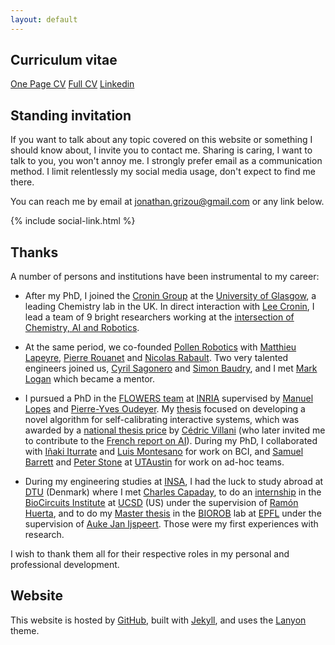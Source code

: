 ```yaml
---
layout: default
---
```


## Curriculum vitae

<a href="https://docs.google.com/document/d/12RrEx_l2knomSK0a50onPF02UAhvu9w5sGqhce2viGM/edit?usp=sharing" class="btn btn-light btn-sm active" role="button" aria-pressed="true"><span class="far fa-id-card"></span> One Page CV</a> <a href="https://docs.google.com/document/d/1VhNy0A1kSSAnXpog-X37mOu0l0jSvgm-ycDeq3cDmSg/edit?usp=sharing" class="btn btn-light btn-sm active" role="button" aria-pressed="true"><span class="far fa-file-alt"></span> Full CV</a>
<a href="https://www.linkedin.com/in/jonathangrizou" class="btn btn-light btn-sm active" role="button" aria-pressed="true"><span class="fab fa-linkedin"></span> Linkedin</a>

## Standing invitation

<!-- https://www.kalzumeus.com/standing-invitation/ -->

If you want to talk about any topic covered on this website or something I should know about, I invite you to contact me. Sharing is caring, I want to talk to you, you won't annoy me. I strongly prefer email as a communication method. I limit relentlessly my social media usage, don't expect to find me there.

You can reach me by email at <a href="mailto:jonathan.grizou@gmail.com">jonathan.grizou@gmail.com</a> or any link below.

<div align="left">
  {% include social-link.html %}
</div>

<!-- ## About this website

This website is meant for me to remember and archive what I have done and thoughts I had. It is also a way to quickly show and explain my work to interested persons.

I make my-self quite vulnerable at times with what I share, which I believe is important for a healthy society. Otherwise our peers can only see a distorted version of reality that can become stressful when wishing to contribute, or simply be. I suffered from this as everybody, especially in academia where brain show-off and convoluted vocabulary always make you believe you can't join the fun. It is sadly similar in many corners of our lives. Trust me, you can do it. We are all smart and imperfect in our own ways. -->

## Thanks

A number of persons and institutions have been instrumental to my career:

- After my PhD, I joined the [Cronin Group](http://www.chem.gla.ac.uk/cronin/) at the [University of Glasgow](https://www.gla.ac.uk/), a leading Chemistry lab in the UK. In direct interaction with [Lee Cronin](https://en.wikipedia.org/wiki/Leroy_Cronin), I lead a team of 9 bright researchers working at the [intersection of Chemistry, AI and Robotics](../projects/chemobot).

- At the same period, we co-founded [Pollen Robotics](http://pollen-robotics.com/) with [Matthieu Lapeyre](https://www.linkedin.com/in/matthieulapeyre), [Pierre Rouanet](https://www.linkedin.com/in/pierrerouanet/) and [Nicolas Rabault](https://www.linkedin.com/in/nicolas-rabault-521ab833/). Two very talented engineers joined us, [Cyril Sagonero](https://www.linkedin.com/in/cyril-sagonero/) and [Simon Baudry](https://www.linkedin.com/in/simon-b-73629254/), and I met [Mark Logan](https://www.linkedin.com/in/mark-logan-b945806/) which became a mentor.

- I pursued a PhD in the [FLOWERS team](http://flowers.inria.fr/) at [INRIA](http://www.inria.fr/en/) supervised by [Manuel Lopes](http://flowers.inria.fr/mlopes) and [Pierre-Yves Oudeyer](http://www.pyoudeyer.com/). My [thesis](../projects/thesis) focused on developing a novel algorithm for self-calibrating interactive systems, which was awarded by a [national thesis price](../projects/thesis/#awards) by [Cédric Villani](https://en.wikipedia.org/wiki/C%C3%A9dric_Villani) (who later invited me to contribute to the [French report on AI](https://www.aiforhumanity.fr/en/)). During my PhD, I collaborated with [Iñaki Iturrate](https://people.epfl.ch/inaki.iturrate) and [Luis Montesano](https://www.crunchbase.com/person/luis-montesano-del-campo) for work on BCI, and [Samuel Barrett](http://sam.barrettnexus.com/) and [Peter Stone](http://www.cs.utexas.edu/~pstone/) at [UTAustin](http://www.utexas.edu/) for work on ad-hoc teams.

- During my engineering studies at [INSA](https://en.wikipedia.org/wiki/Institut_national_des_sciences_appliqu%C3%A9es), I had the luck to study abroad at [DTU](http://www.dtu.dk/english) (Denmark) where I met [Charles Capaday](https://loop.frontiersin.org/people/44522/overview), to do an [internship](../projects/active_learning) in the [BioCircuits Institute](http://biocircuits.ucsd.edu) at [UCSD](http://www.ucsd.edu/) (US) under the supervision of [Ramón Huerta](http://biocircuits.ucsd.edu/huerta/), and to do my [Master thesis](https://biorob.epfl.ch/grizou) in the [BIOROB](http://biorob.epfl.ch/) lab at [EPFL](http://www.epfl.ch/) under the supervision of [Auke Jan Ijspeert](http://biorob.epfl.ch/page-36382.html). Those were my first experiences with research.

I wish to thank them all for their respective roles in my personal and professional development.

## Website

This website is hosted by [GitHub](https://pages.github.com/), built with [Jekyll](https://jekyllrb.com/), and uses the [Lanyon](http://lanyon.getpoole.com/) theme.
